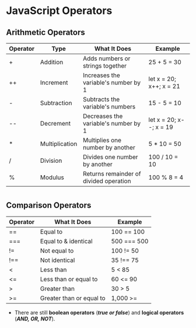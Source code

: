 # JavaScript Operators

## Arithmetic Operators

|Operator|	Type|	What It Does|	Example|
|--|--|--|--|
|+	|Addition	|Adds numbers or strings together|	25 + 5 = 30|
|++	|Increment	|Increases the variable's number by 1|	let x = 20; x++; x = 21|
|-	|Subtraction	|Subtracts the variable's numbers| 15 - 5 = 10|
|--	|Decrement	|Decreases the variable's number by 1| let x = 20; x--; x = 19|
|*	|Multiplication	|Multiplies one number by another|	5 * 10 = 50|
|/	|Division	|Divides one number by another|	100 / 10 = 10|
|%	|Modulus	|Returns remainder of divided operation|	100 % 8 = 4|

#

## Comparison Operators

|Operator|	What It Does|	Example|
|--|--|--|
|==	|Equal to	|100 == 100|
|===|	Equal to & identical|	500 === 500|
|!=	|Not equal to|	100 != 50|
|!==|	Not identical|	35 !== 75|
|<	|Less than|	5 < 85|
|<=	|Less than or equal to|	60 <= 90|
|>	|Greater than|	30 > 5|
|>=	|Greater than or equal to|	1,000 >=|

- There are still **boolean operators** (***true or false***) and **logical operators** (***AND, OR, NOT***).


